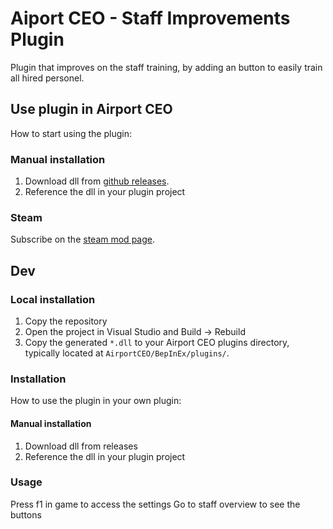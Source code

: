 # Aiport CEO - Staff Improvements Plugin

Plugin that improves on the staff training, by adding an button to easily train all hired personel.

## Use plugin in Airport CEO

How to start using the plugin:

### Manual installation

1. Download dll from [github releases](https://github.com/Humoresque811/AirportCEOStaffImprovements/releases).
2. Reference the dll in your plugin project

### Steam

Subscribe on the [steam mod page](https://steamcommunity.com/sharedfiles/filedetails/?id=3244582496).

## Dev

### Local installation

1. Copy the repository
2. Open the project in Visual Studio and Build -> Rebuild
3. Copy the generated `*.dll` to your Airport CEO plugins directory, typically located at `AirportCEO/BepInEx/plugins/`.

### Installation

How to use the plugin in your own plugin:

#### Manual installation

1. Download dll from releases
2. Reference the dll in your plugin project

### Usage

Press f1 in game to access the settings
Go to staff overview to see the buttons
